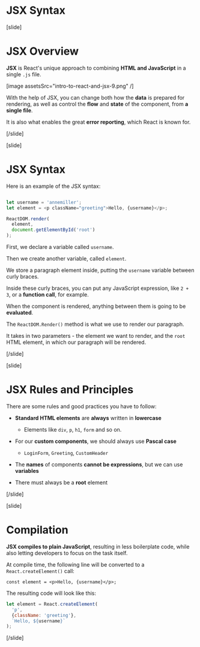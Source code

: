 # JSX Syntax

[slide]

# JSX Overview

**JSX** is React's unique approach to combining **HTML and JavaScript** in a single `.js` file.

[image assetsSrc="intro-to-react-and-jsx-9.png" /]


With the help of JSX, you can change both how the **data** is prepared for rendering, as well as control the **flow** and **state** of the component, from **a single file**.

It is also what enables the great **error reporting**, which React is known for.

[/slide]




[slide]

# JSX Syntax

Here is an example of the JSX syntax:

```js

let username = 'annemiller';
let element = <p className="greeting">Hello, {username}</p>;

ReactDOM.render(
  element,
  document.getElementById('root')
);

```

First, we declare a variable called `username`.

Then we create another variable, called `element`.

We store a paragraph element inside, putting the `username` variable between curly braces.

Inside these curly braces, you can put any JavaScript expression, like `2 + 3`, or a **function call**, for example.

When the component is rendered, anything between them is going to be **evaluated**.

The `ReactDOM.Render()` method is what we use to render our paragraph.

It takes in two parameters \- the element we want to render, and the `root` HTML element, in which our paragraph will be rendered.

[/slide]




[slide]

# JSX Rules and Principles

There are some rules and good practices you have to follow:


- **Standard HTML elements** are **always** written in **lowercase**
  - Elements like `div`, `p`, `h1`, `form` and so on.
  

- For our **custom components**, we should always use **Pascal case**
  - `LoginForm`, `Greeting`, `CustomHeader`


- The **names** of components **cannot be expressions**, but we can use **variables**


- There must always be a **root** element


[/slide]




[slide]

# Compilation

**JSX compiles to plain JavaScript**, resulting in less boilerplate code, while also letting developers to focus on the task itself.

At compile time, the following line will be converted to a `React.createElement()` call:

`const element = <p>Hello, {username}</p>;`

The resulting code will look like this:

```js
let element = React.createElement(
  'p',
  {className: 'greeting'},
  `Hello, ${username}`
);
```

[/slide]